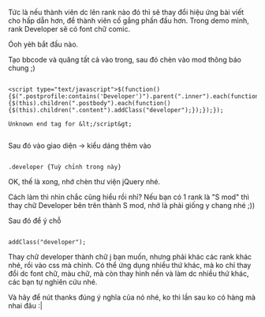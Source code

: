 Tức là nếu thành viên dc lên rank nào đó thì sẽ thay đổi hiệu ứng bài viết cho hấp dẫn hơn, để thành viên cố gắng phấn đấu hơn. Trong demo mình, rank Developer sẽ có font chữ comic.

Óoh yèh bắt đầu nào.

Tạo bbcode và quăng tất cả vào trong, sau đó chèn vào mod thông báo chung ;)

```

<script type="text/javascript">$(function(){$(".postprofile:contains('Developer')").parent(".inner").each(function(){$(this).children(".postbody").each(function(){$(this).children(".content").addClass("developer");});});});

Unknown end tag for &lt;/script&gt;


```

Sau đó vào giao diện -> kiểu dáng thêm vào

```

.developer {Tuỳ chỉnh trong này}

```
OK, thế là xong, nhớ chèn thư viện jQuery nhé.

Cách làm thì nhìn chắc cũng hiểu rồi nhỉ? Nếu bạn có 1 rank là "S mod" thì thay chữ Developer bên trên thành S mod, nhớ là phải giống y chang nhé ;))

Sau đó để ý chỗ

```

addClass("developer");

```
Thay chữ developer thành chữ j bạn muốn, nhưng phải khác các rank khác nhé, rồi vào css mà chỉnh. Có thể ứng dụng nhiều thứ khác, mà ko chỉ thay đổi dc font chữ, màu chữ, mà còn thay hình nền và làm dc nhiều thứ khác, các bạn tự nghiên cứu nhé.

Và hãy để nút thanks đúng ý nghĩa của nó nhé, ko thì lần sau ko có hàng mà nhai đâu :|